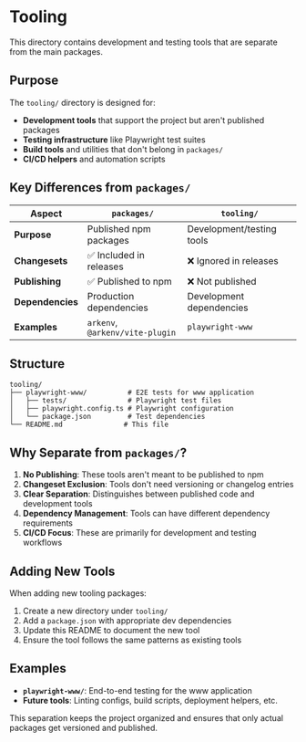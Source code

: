 # Tooling

This directory contains development and testing tools that are separate from the main packages.

## Purpose

The `tooling/` directory is designed for:

- **Development tools** that support the project but aren't published packages
- **Testing infrastructure** like Playwright test suites
- **Build tools** and utilities that don't belong in `packages/`
- **CI/CD helpers** and automation scripts

## Key Differences from `packages/`

| Aspect | `packages/` | `tooling/` |
|--------|-------------|------------|
| **Purpose** | Published npm packages | Development/testing tools |
| **Changesets** | ✅ Included in releases | ❌ Ignored in releases |
| **Publishing** | ✅ Published to npm | ❌ Not published |
| **Dependencies** | Production dependencies | Development dependencies |
| **Examples** | `arkenv`, `@arkenv/vite-plugin` | `playwright-www` |

## Structure

```
tooling/
├── playwright-www/          # E2E tests for www application
│   ├── tests/               # Playwright test files
│   ├── playwright.config.ts # Playwright configuration
│   └── package.json         # Test dependencies
└── README.md               # This file
```

## Why Separate from `packages/`?

1. **No Publishing**: These tools aren't meant to be published to npm
2. **Changeset Exclusion**: Tools don't need versioning or changelog entries
3. **Clear Separation**: Distinguishes between published code and development tools
4. **Dependency Management**: Tools can have different dependency requirements
5. **CI/CD Focus**: These are primarily for development and testing workflows

## Adding New Tools

When adding new tooling packages:

1. Create a new directory under `tooling/`
2. Add a `package.json` with appropriate dev dependencies
3. Update this README to document the new tool
4. Ensure the tool follows the same patterns as existing tools

## Examples

- **`playwright-www/`**: End-to-end testing for the www application
- **Future tools**: Linting configs, build scripts, deployment helpers, etc.

This separation keeps the project organized and ensures that only actual packages get versioned and published.
